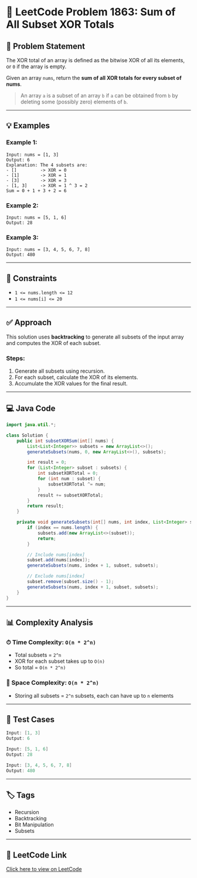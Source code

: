 # 🧮 LeetCode Problem 1863: Sum of All Subset XOR Totals

## 📝 Problem Statement  

The XOR total of an array is defined as the bitwise XOR of all its elements, or `0` if the array is empty.

Given an array `nums`, return the **sum of all XOR totals for every subset of nums**.

> An array `a` is a subset of an array `b` if `a` can be obtained from `b` by deleting some (possibly zero) elements of `b`.

---

## 💡 Examples

### Example 1:
```
Input: nums = [1, 3]
Output: 6
Explanation: The 4 subsets are:
- []         -> XOR = 0
- [1]        -> XOR = 1
- [3]        -> XOR = 3
- [1, 3]     -> XOR = 1 ^ 3 = 2
Sum = 0 + 1 + 3 + 2 = 6
```

### Example 2:
```
Input: nums = [5, 1, 6]
Output: 28
```

### Example 3:
```
Input: nums = [3, 4, 5, 6, 7, 8]
Output: 480
```

---

## 🔐 Constraints

- `1 <= nums.length <= 12`
- `1 <= nums[i] <= 20`

---

## ✅ Approach

This solution uses **backtracking** to generate all subsets of the input array and computes the XOR of each subset.

### Steps:
1. Generate all subsets using recursion.
2. For each subset, calculate the XOR of its elements.
3. Accumulate the XOR values for the final result.

---

## 💻 Java Code

```java
import java.util.*;

class Solution {
    public int subsetXORSum(int[] nums) {
        List<List<Integer>> subsets = new ArrayList<>();
        generateSubsets(nums, 0, new ArrayList<>(), subsets);

        int result = 0;
        for (List<Integer> subset : subsets) {
            int subsetXORTotal = 0;
            for (int num : subset) {
                subsetXORTotal ^= num;
            }
            result += subsetXORTotal;
        }
        return result;
    }

    private void generateSubsets(int[] nums, int index, List<Integer> subset, List<List<Integer>> subsets) {
        if (index == nums.length) {
            subsets.add(new ArrayList<>(subset));
            return;
        }

        // Include nums[index]
        subset.add(nums[index]);
        generateSubsets(nums, index + 1, subset, subsets);

        // Exclude nums[index]
        subset.remove(subset.size() - 1);
        generateSubsets(nums, index + 1, subset, subsets);
    }
}
```

---

## 📊 Complexity Analysis

### ⏱ Time Complexity: `O(n * 2^n)`
- Total subsets = `2^n`
- XOR for each subset takes up to `O(n)`
- So total = `O(n * 2^n)`

### 🧠 Space Complexity: `O(n * 2^n)`
- Storing all subsets = `2^n` subsets, each can have up to `n` elements

---

## 🧪 Test Cases

```java
Input: [1, 3]
Output: 6

Input: [5, 1, 6]
Output: 28

Input: [3, 4, 5, 6, 7, 8]
Output: 480
```

---

## 🏷 Tags

- Recursion
- Backtracking
- Bit Manipulation
- Subsets

---

## 🔗 LeetCode Link

[Click here to view on LeetCode](https://leetcode.com/problems/sum-of-all-subset-xor-totals/)
